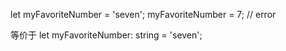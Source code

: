 let myFavoriteNumber = 'seven';
myFavoriteNumber = 7; // error

等价于
let myFavoriteNumber: string = 'seven';
